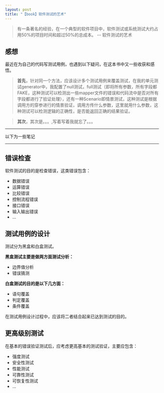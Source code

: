 ```yaml
---
layout: post
title: "【book】软件测试的艺术"
---
```



> 有一条著名的经验，在一个典型的软件项目中，软件测试或系统测试大约占用50%的项目时间和超过50%的总成本。
-- 软件测试的艺术

## 感想
最近在为自己的代码写测试用例，也遇到以下疑问，在这本书中又一些收获和感悟。

>**首先**，针对同一个方法，应该设计多个测试用例来覆盖测试，在我的单元测试generator中，我配置了null测试，full测试（即将所有参数，所有字段都FAKE，这种测试可以检测出一些mapper文件的错误和代码流中是否对所有字段都进行了验证处理），还有一种Scenario即情景测试，这种测试是根据调用方的穿参进行的情景验证，调用方传什么参数，这里就用什么参数，这种测试可以检测逻辑的正确性，是否能返回正确的结果验证。


> **其次**，其次是。。。,写着写着我就忘了。。。

***

以下为一些笔记
***

## 错误检查
软件测试的目的是检查错误，这类错误包含：

* 数据错误
* 运算错误
* 比较错误
* 控制流程错误
* 接口错误
* 输入输出错误
* ...




## 测试用例的设计

测试分为黑盒和白盒测试。

**黑盒测试主要是做两方面测试分析：**

* 边界值分析
* 错误猜测

**白盒测试的目的是以下几方面：**

* 语句覆盖
* 判定覆盖
* 条件覆盖

在测试用例设计过程中，应该将二者结合起来已达到测试的目的。

## 更高级别测试

在基本的错误验证测试后，应考虑更高基本的测试验证，主要应包含：

* 强度测试
* 安全性测试
* 性能测试
* 可靠性测试
* 可恢复性测试
* ...
